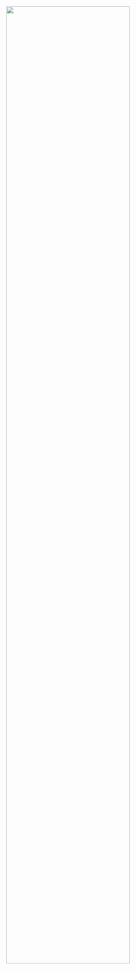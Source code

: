 <h2>
  <p align="center">
    <a href="https://skillicons.dev">
      <img src="https://skillicons.dev/icons?i=py,c,bash,linux,sqlite,git,ps," width="80%" height="80%"/>
    </a>  
  </p>
</h2>
